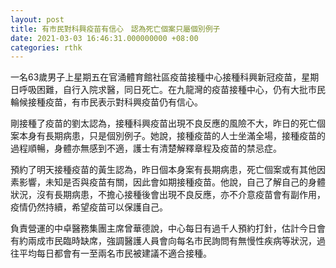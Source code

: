 ```yaml
---
layout: post
title: 有市民對科興疫苗有信心　認為死亡個案只屬個別例子
date: 2021-03-03 16:46:31.000000000 +08:00
categories: rthk
---
```


一名63歲男子上星期五在官涌體育館社區疫苗接種中心接種科興新冠疫苗，星期日呼吸困難，自行入院求醫，同日死亡。在九龍灣的疫苗接種中心，仍有大批市民輪候接種疫苗，有市民表示對科興疫苗仍有信心。

剛接種了疫苗的劉太認為，接種科興疫苗出現不良反應的風險不大，昨日的死亡個案本身有長期病患，只是個別例子。她說，接種疫苗的人士坐滿全場，接種疫苗的過程順暢，身體亦無感到不適，護士有清楚解釋章程及疫苗的禁忌症。

預約了明天接種疫苗的黃生認為，昨日個本身案有長期病患，死亡個案或有其他因素影響，未知是否與疫苗有關，因此會如期接種疫苗。他說，自己了解自己的身體狀況，沒有長期病患，不擔心接種後會出現不良反應，亦不介意疫苗會有副作用，疫情仍然持續，希望疫苗可以保護自己。

負責營運的中卓醫務集團主席曾華德說，中心每日有過千人預約打針，估計今日會有約兩成市民臨時缺席，強調醫護人員會向每名市民詢問有無慢性疾病等狀況，過往平均每日都會有一至兩名市民被建議不適合接種。
